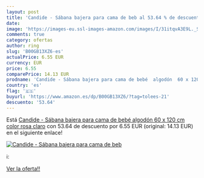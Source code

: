 ```yaml
---
layout: post
title: 'Candide - Sábana bajera para cama de beb al 53.64 % de descuento'
date: 
image: 'https://images-eu.ssl-images-amazon.com/images/I/31itqvA3E9L._SL200_.jpg'
comments: true
category: ofertas
author: ring
slug: 'B00GB13XZ6-es'
actualPrice: 6.55 EUR
currency: EUR
price: 6.55
comparePrice: 14.13 EUR
prodname: 'Candide - Sábana bajera para cama de bebé  algodón  60 x 120 cm   color rosa claro'
country: 'es'
flag: '🇪🇸'
buyurl: 'https://www.amazon.es/dp/B00GB13XZ6/?tag=tolees-21'
descuento: '53.64'
---
```


Está [Candide - Sábana bajera para cama de bebé  algodón  60 x 120 cm   color rosa claro](https://www.amazon.es/dp/B00GB13XZ6/?tag=tolees-21) con 53.64 de descuento por 6.55 EUR (original: 14.13 EUR) en el siguiente enlace!

[![Candide - Sábana bajera para cama de beb](https://images-eu.ssl-images-amazon.com/images/I/31itqvA3E9L._SL200_.jpg)](https://www.amazon.es/dp/B00GB13XZ6/?tag=tolees-21)

ℹ️:


[Ver la oferta!!](https://www.amazon.es/dp/B00GB13XZ6/?tag=tolees-21)
